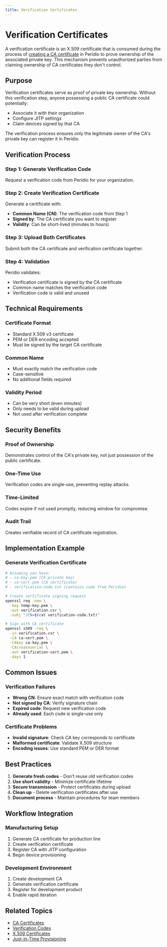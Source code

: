 ```yaml
---
title: Verification Certificates
---
```


# Verification Certificates

A verification certificate is an X.509 certificate that is consumed during the process of [creating a CA certificate](/platform/guides/creating-ca-certificates) in Peridio to prove ownership of the associated private key. This mechanism prevents unauthorized parties from claiming ownership of CA certificates they don't control.

## Purpose

Verification certificates serve as proof of private key ownership. Without this verification step, anyone possessing a public CA certificate could potentially:

- Associate it with their organization
- Configure JITP settings
- Claim devices signed by that CA

The verification process ensures only the legitimate owner of the CA's private key can register it in Peridio.

## Verification Process

### Step 1: Generate Verification Code

Request a verification code from Peridio for your organization.

### Step 2: Create Verification Certificate

Generate a certificate with:

- **Common Name (CN)**: The verification code from Step 1
- **Signed by**: The CA certificate you want to register
- **Validity**: Can be short-lived (minutes to hours)

### Step 3: Upload Both Certificates

Submit both the CA certificate and verification certificate together.

### Step 4: Validation

Peridio validates:

- Verification certificate is signed by the CA certificate
- Common name matches the verification code
- Verification code is valid and unused

## Technical Requirements

### Certificate Format

- Standard X.509 v3 certificate
- PEM or DER encoding accepted
- Must be signed by the target CA certificate

### Common Name

- Must exactly match the verification code
- Case-sensitive
- No additional fields required

### Validity Period

- Can be very short (even minutes)
- Only needs to be valid during upload
- Not used after verification complete

## Security Benefits

### Proof of Ownership

Demonstrates control of the CA's private key, not just possession of the public certificate.

### One-Time Use

Verification codes are single-use, preventing replay attacks.

### Time-Limited

Codes expire if not used promptly, reducing window for compromise.

### Audit Trail

Creates verifiable record of CA certificate registration.

## Implementation Example

### Generate Verification Certificate

```bash
# Assuming you have:
# - ca-key.pem (CA private key)
# - ca-cert.pem (CA certificate)
# - verification-code.txt (contains code from Peridio)

# Create certificate signing request
openssl req -new \
  -key temp-key.pem \
  -out verification.csr \
  -subj "/CN=$(cat verification-code.txt)"

# Sign with CA certificate
openssl x509 -req \
  -in verification.csr \
  -CA ca-cert.pem \
  -CAkey ca-key.pem \
  -CAcreateserial \
  -out verification-cert.pem \
  -days 1
```

## Common Issues

### Verification Failures

- **Wrong CN**: Ensure exact match with verification code
- **Not signed by CA**: Verify signature chain
- **Expired code**: Request new verification code
- **Already used**: Each code is single-use only

### Certificate Problems

- **Invalid signature**: Check CA key corresponds to certificate
- **Malformed certificate**: Validate X.509 structure
- **Encoding issues**: Use standard PEM or DER format

## Best Practices

1. **Generate fresh codes** - Don't reuse old verification codes
2. **Use short validity** - Minimize certificate lifetime
3. **Secure transmission** - Protect certificates during upload
4. **Clean up** - Delete verification certificates after use
5. **Document process** - Maintain procedures for team members

## Workflow Integration

### Manufacturing Setup

1. Generate CA certificate for production line
2. Create verification certificate
3. Register CA with JITP configuration
4. Begin device provisioning

### Development Environment

1. Create development CA
2. Generate verification certificate
3. Register for development product
4. Enable rapid iteration

## Related Topics

- [CA Certificates](/dev-center/peridio-core/device-management/ca-certificates)
- [Verification Codes](/dev-center/peridio-core/device-management/verification-codes)
- [X.509 Certificates](/dev-center/peridio-core/device-management/x509)
- [Just-in-Time Provisioning](/dev-center/peridio-core/device-management/just-in-time-provisioning)
